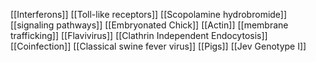 [[Interferons]]
[[Toll-like receptors]]
[[Scopolamine hydrobromide]]
[[signaling pathways]]
[[Embryonated Chick]]
[[Actin]]
[[membrane trafficking]]
[[Flavivirus]]
[[Clathrin Independent Endocytosis]]
[[Coinfection]]
[[Classical swine fever virus]]
[[Pigs]]
[[Jev Genotype I]]
